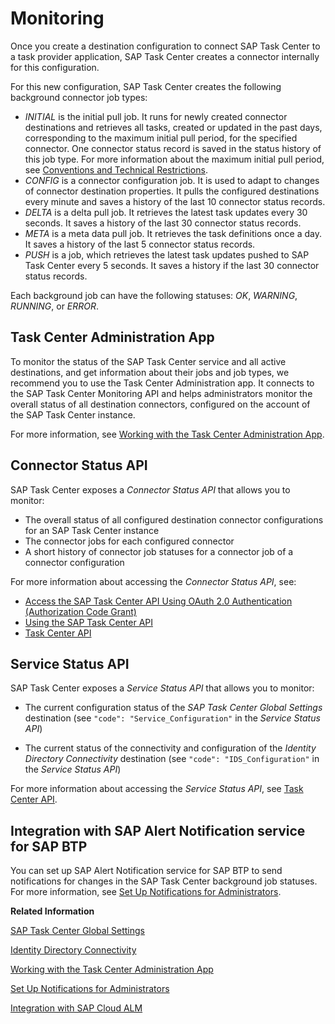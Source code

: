 <!-- loio9b30be76f14f48c5a72dd7ed7e9babe0 -->

# Monitoring

Once you create a destination configuration to connect SAP Task Center to a task provider application, SAP Task Center creates a connector internally for this configuration.



For this new configuration, SAP Task Center creates the following background connector job types:

-   *INITIAL* is the initial pull job. It runs for newly created connector destinations and retrieves all tasks, created or updated in the past days, corresponding to the maximum initial pull period, for the specified connector. One connector status record is saved in the status history of this job type. For more information about the maximum initial pull period, see [Conventions and Technical Restrictions](../10-what-is/conventions-and-technical-restrictions-f0f13bf.md).
-   *CONFIG* is a connector configuration job. It is used to adapt to changes of connector destination properties. It pulls the configured destinations every minute and saves a history of the last 10 connector status records.
-   *DELTA* is a delta pull job. It retrieves the latest task updates every 30 seconds. It saves a history of the last 30 connector status records.
-   *META* is a meta data pull job. It retrieves the task definitions once a day. It saves a history of the last 5 connector status records.
-   *PUSH* is a job, which retrieves the latest task updates pushed to SAP Task Center every 5 seconds. It saves a history if the last 30 connector status records.

Each background job can have the following statuses: *OK*, *WARNING*, *RUNNING*, or *ERROR*.



<a name="loio9b30be76f14f48c5a72dd7ed7e9babe0__section_AdminApp"/>

## Task Center Administration App

To monitor the status of the SAP Task Center service and all active destinations, and get information about their jobs and job types, we recommend you to use the Task Center Administration app. It connects to the SAP Task Center Monitoring API and helps administrators monitor the overall status of all destination connectors, configured on the account of the SAP Task Center instance.

For more information, see [Working with the Task Center Administration App](working-with-the-task-center-administration-app-3a1598c.md).



<a name="loio9b30be76f14f48c5a72dd7ed7e9babe0__section_ConnectorStatusAPI"/>

## Connector Status API

SAP Task Center exposes a *Connector Status API* that allows you to monitor:

-   The overall status of all configured destination connector configurations for an SAP Task Center instance
-   The connector jobs for each configured connector
-   A short history of connector job statuses for a connector job of a connector configuration

For more information about accessing the *Connector Status API*, see:

-   [Access the SAP Task Center API Using OAuth 2.0 Authentication \(Authorization Code Grant\)](access-the-sap-task-center-api-using-oauth-2-0-authentication-authorization-code-grant-29928a7.md)
-   [Using the SAP Task Center API](using-the-sap-task-center-api-b66e0cd.md)
-   [Task Center API](https://api.sap.com/package/SAPTaskCenter/rest)



<a name="loio9b30be76f14f48c5a72dd7ed7e9babe0__section_ServiceStatusAPI"/>

## Service Status API

SAP Task Center exposes a *Service Status API* that allows you to monitor:

-   The current configuration status of the *SAP Task Center Global Settings* destination \(see `"code": "Service_Configuration"` in the *Service Status API*\)

-   The current status of the connectivity and configuration of the *Identity Directory Connectivity* destination \(see `"code": "IDS_Configuration"` in the *Service Status API*\)


For more information about accessing the *Service Status API*, see [Task Center API](https://api.sap.com/package/SAPTaskCenter/rest).



<a name="loio9b30be76f14f48c5a72dd7ed7e9babe0__section_IntegrationWithAlert"/>

## Integration with SAP Alert Notification service for SAP BTP

You can set up SAP Alert Notification service for SAP BTP to send notifications for changes in the SAP Task Center background job statuses. For more information, see [Set Up Notifications for Administrators](set-up-notifications-for-administrators-2c1997b.md).

**Related Information**  


[SAP Task Center Global Settings](sap-task-center-global-settings-99e5302.md "Configure the Task_Center_global_settings destination, to set the properties valid for all destinations.")

[Identity Directory Connectivity](identity-directory-connectivity-3dcfba9.md "Configure the Identity_Authentication_Connectivity_IDS destination to connect to the identity directory of Identity Authentication and retrieve the required information about the end users.")

[Working with the Task Center Administration App](working-with-the-task-center-administration-app-3a1598c.md "The Task Center Administration app displays the status of SAP Task Center service, status of all active destinations, and information about their jobs and job types.")

[Set Up Notifications for Administrators](set-up-notifications-for-administrators-2c1997b.md "You can set up the SAP Alert Notification service for SAP BTP to send notifications for changes in the SAP Task Center background job statuses.")

[Integration with SAP Cloud ALM](integration-with-sap-cloud-alm-092288d.md "Use the integration of SAP Task Center with SAP Cloud ALM (Application Lifecycle Management) to monitor all inbound and outbound communication data events with the SAP Task Center REST API. This information pertains to events that a customer system administrator needs to know in order to troubleshoot critical issues, related to task management events.")

